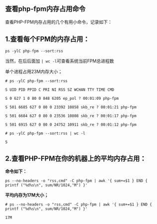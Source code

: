 ## 查看php-fpm内存占用命令



查看PHP-FPM内存占用的几个有用小命令，记录如下：

## 1.查看每个FPM的内存占用：

    ps -ylC php-fpm --sort:rss

当然，在后后面加 `| wc -l`可查看系统当前FPM总进程数

单个进程占用23M内存大小；

    # ps -ylC php-fpm --sort:rss

    S UID PID PPID C PRI NI RSS SZ WCHAN TTY TIME CMD
    
    S 0 627 1 0 80 0 848 6205 ep_pol ? 00:01:09 php-fpm
    
    S 501 6685 627 0 80 0 23392 10858 skb_re ? 00:01:21 php-fpm
    
    S 501 6684 627 0 80 0 23536 10808 skb_re ? 00:01:17 php-fpm
    
    S 501 6915 627 0 80 0 24752 10911 skb_re ? 00:01:12 php-fpm
    
    # ps -ylC php-fpm --sort:rss | wc -l
    
    5

## 2.查看PHP-FPM在你的机器上的平均内存占用：

**命令如下：**

    ps --no-headers -o "rss,cmd" -C php-fpm | awk '{ sum+=$1 } END { printf ("%d%s\n", sum/NR/1024,"M") }'

**平均内存为17M大小；**

    # ps --no-headers -o "rss,cmd" -C php-fpm | awk '{ sum+=$1 } END { printf ("%d%s\n", sum/NR/1024,"M") }'

    17M


